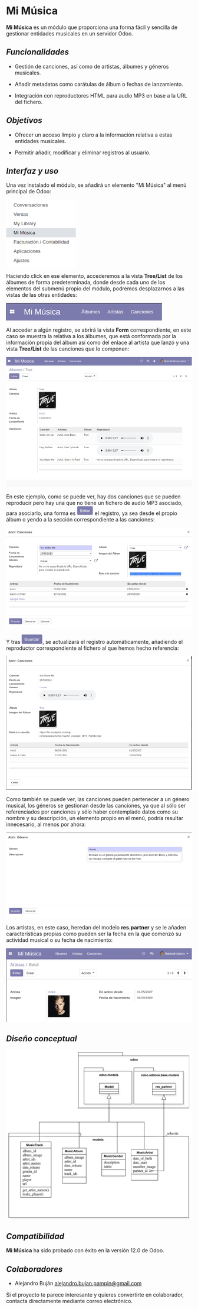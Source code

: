 # Mi Música

__Mi Música__ es un módulo que proporciona una forma fácil y sencilla de gestionar entidades musicales en un servidor Odoo.

## _Funcionalidades_

+ Gestión de canciones, así como de artistas, álbumes y géneros musicales. 

+ Añadir metadatos como carátulas de álbum o fechas de lanzamiento. 

+ Integración con reproductores HTML para audio MP3 en base a la URL del fichero.

## _Objetivos_

+ Ofrecer un acceso limpio y claro a la información relativa a estas entidades musicales.

+ Permitir añadir, modificar y eliminar registros al usuario.

## _Interfaz y uso_

Una vez instalado el módulo, se añadirá un elemento "Mi Música" al menú principal de Odoo:

![Menú principal de Odoo](doc/img/menu.png)

Haciendo click en ese elemento, accederemos a la vista __Tree/List__ de los álbumes de forma predeterminada, donde desde cada uno de los elementos del submenú propio del módulo, podremos desplazarnos a las vistas de las otras entidades:

![Submenú del módulo 'Mi Música'](doc/img/submenu.png)

Al acceder a algún registro, se abrirá la vista __Form__ correspondiente, en este caso se muestra la relativa a los álbumes, que está conformada por la información propia del álbum así como del enlace al artista que lanzó y una vista __Tree/List__ de las canciones que lo componen:

![Vista Form para álbumes](doc/img/albumes.png)

En este ejemplo, como se puede ver, hay dos canciones que se pueden reproducir pero hay una que no tiene un fichero de audio MP3 asociado, para asociarlo, una forma es ![Botón editar](doc/img/editar.png) el registro, ya sea desde el propio álbum o yendo a la sección correspondiente a las canciones:

![Editar URL de la canción](doc/img/editar_url.png)

Y tras ![Botón guardar](doc/img/guardar.png), se actualizará el registro automáticamente, añadiendo el reproductor correspondiente al fichero al que hemos hecho referencia:

![Reproductor habilitado](doc/img/reproductor_habilitado.png)

Como también se puede ver, las canciones pueden pertenecer a un género musical, los géneros se gestionan desde las canciones, ya que al sólo ser referenciados por canciones y sólo haber contemplado datos como su nombre y su descripción, un elemento propio en el menú, podría resultar innecesario, al menos por ahora:

![Género](doc/img/genero.png)

Los artistas, en este caso, heredan del modelo __res.partner__ y se le añaden características propias como pueden ser la fecha en la que comenzó su actividad musical o su fecha de nacimiento:

![Artista](doc/img/artista.png)


## _Diseño conceptual_

![Diseño conceptual](doc/img/concepto.png)

## _Compatibilidad_

__Mi Música__ ha sido probado con éxito en la versión 12.0 de Odoo.

## _Colaboradores_

+ Alejandro Buján <alejandro.bujan.pampin@gmail.com>

Si el proyecto te parece interesante y quieres convertirte en colaborador, contacta directamente mediante correo electrónico.

